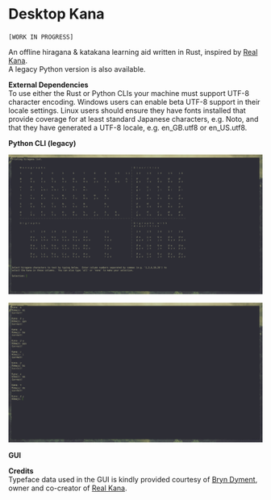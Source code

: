 # Desktop Kana
`[WORK IN PROGRESS]`

An offline hiragana &amp; katakana learning aid written in Rust, inspired by [Real Kana](https://realkana.com/).  
A legacy Python version is also available.

**External Dependencies**  
To use either the Rust or Python CLIs your machine must support UTF-8 character encoding.  Windows users can enable beta UTF-8 support in their locale settings.  Linux users should ensure they have fonts installed that provide coverage for at least standard Japanese characters, e.g. Noto, and that they have generated a UTF-8 locale, e.g. en_GB.utf8 or en_US.utf8.  
  
**Python CLI (legacy)**  

![CLI Startup](/screenshots/CLI_startup.png)  

![CLI Prompts](/screenshots/CLI_prompts.png)  
  
**GUI**  
  
  
**Credits**  
Typeface data used in the GUI is kindly provided courtesy of [Bryn Dyment](https://hoologic.io/bryn/), owner and co-creator of [Real Kana](https://realkana.com/).
